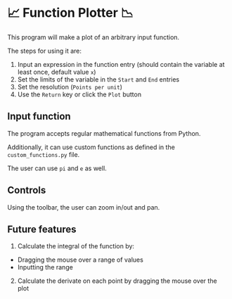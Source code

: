# 📈 Function Plotter 📉
This program will make a plot of an arbitrary input function.

The steps for using it are:
1. Input an expression in the function entry (should contain the variable at least once, default value `x`)
2. Set the limits of the variable in the `Start` and `End` entries
3. Set the resolution (`Points per unit`)
4. Use the `Return` key or click the `Plot` button

## Input function
The program accepts regular mathematical functions from Python.

Additionally, it can use custom functions as defined in the `custom_functions.py` file.

The user can use `pi` and `e` as well.

## Controls
Using the toolbar, the user can zoom in/out and pan.

## Future features
1. Calculate the integral of the function by:
- Dragging the mouse over a range of values
- Inputting the range
2. Calculate the derivate on each point by dragging the mouse over the plot
